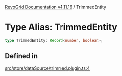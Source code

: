 [RevoGrid Documentation v4.11.16](README.md) / TrimmedEntity

# Type Alias: TrimmedEntity

```ts
type TrimmedEntity: Record<number, boolean>;
```

## Defined in

[src/store/dataSource/trimmed.plugin.ts:4](https://github.com/revolist/revogrid/blob/763c92aaba8e74029a3eccde1c674251aae1a42c/src/store/dataSource/trimmed.plugin.ts#L4)
